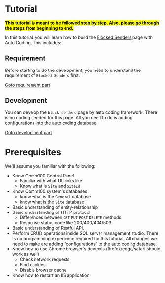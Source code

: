 # Tutorial

<mark>**This tutorial is meant to be followed step by step. Also, please go through the steps from beginning to end.**</mark>

In this tutorial, you will learn how to build the [Blocked Senders](https://freemiumportal.comm100dev.io/ui/1000000/ticketing/settings/blockedsenders/) page with Auto Coding. This includes:

## Requirement

Before starting to do the development, you need to understand the requirement of `Blocked Senders` first.

[Goto requirement part](/Tutorial/Basic:-A-Real%2Dworld-Example/Requirement)

## Development

You can develop the `block senders` page by auto coding framework. There is no coding needed for this page. All you need to do is adding configurations into the auto coding database.

[Goto development part](/Tutorial/Basic:-A-Real%2Dworld-Example/Development)

# Prerequisites
We'll assume you familiar with the following:
- Know Comm100 Control Panel.
  - Familiar with what UI looks like
  - Know what is `Site` and `SiteId`
- Know Comm100 system's databases
  - know what is the `General` database
  - know what is the `Site` database
- Basic understanding of entity-relationship
- Basic understanding of HTTP protocol
  - Differences between `GET` `PUT` `POST` `DELETE` methods.
  - Response status code like 200/400/404/503
- Basic understanding of Restful API.
- Perform CRUD operations inside SQL server management studio. There is no programming experience required for this tutorial. All changes we need to make are adding "configurations" to the auto coding database.
- Know how to use Chrome browser's devtools (firefox/edge/safari should work as well)
  - Check network requests
  - Find cookies
  - Disable browser cache
- Know how to restart an IIS application
